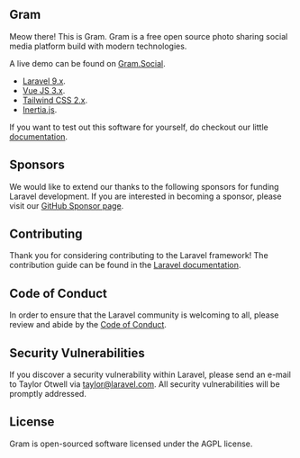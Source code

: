 ## Gram

Meow there! This is Gram. Gram is a free open source photo sharing social media platform build with modern technologies.

A live demo can be found on [Gram.Social](https://gram.social).

- [Laravel 9.x](https://laravel.com/).
- [Vue JS 3.x](https://vuejs.org/).
- [Tailwind CSS 2.x](https://tailwindcss.com/).
- [Inertia.js](https://inertiajs.com/).


If you want to test out this software for yourself, do checkout our little [documentation](/docs/install.md).


## Sponsors

We would like to extend our thanks to the following sponsors for funding Laravel development. If you are interested in becoming a sponsor, please visit our [GitHub Sponsor page](https://github.com/sponsors/Goldfish-Social).

## Contributing

Thank you for considering contributing to the Laravel framework! The contribution guide can be found in the [Laravel documentation](https://laravel.com/docs/contributions).

## Code of Conduct

In order to ensure that the Laravel community is welcoming to all, please review and abide by the [Code of Conduct](https://laravel.com/docs/contributions#code-of-conduct).

## Security Vulnerabilities

If you discover a security vulnerability within Laravel, please send an e-mail to Taylor Otwell via [taylor@laravel.com](mailto:taylor@laravel.com). All security vulnerabilities will be promptly addressed.

## License

Gram is open-sourced software licensed under the AGPL license.

